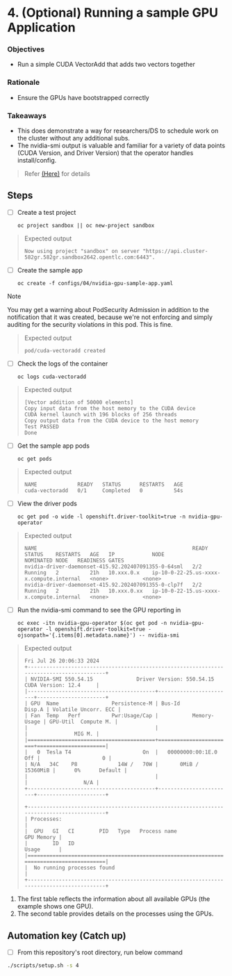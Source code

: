 # 4. (Optional) Running a sample GPU Application

### Objectives

- Run a simple CUDA VectorAdd that adds two vectors together

### Rationale

- Ensure the GPUs have bootstrapped correctly

### Takeaways

- This does demonstrate a way for researchers/DS to schedule work on the cluster without any additional subs.
- The nvidia-smi output is valuable and familiar for a variety of data points (CUDA Version, and Driver Version) that the operator handles install/config.

> Refer [(Here)](https://docs.nvidia.com/datacenter/cloud-native/openshift/latest/install-gpu-ocp.html#running-a-sample-gpu-application) for details

## Steps

- [ ] Create a test project

      oc project sandbox || oc new-project sandbox

> Expected output
>
> `Now using project "sandbox" on server "https://api.cluster-582gr.582gr.sandbox2642.opentlc.com:6443".`

- [ ] Create the sample app

      oc create -f configs/04/nvidia-gpu-sample-app.yaml

> [!NOTE]
> You may get a warning about PodSecurity Admission in addition to the notification that it was created, because we're not enforcing and simply auditing for the security violations in this pod. This is fine.

> Expected output
>
> `pod/cuda-vectoradd created`

- [ ] Check the logs of the container

      oc logs cuda-vectoradd

> Expected output
>
> `[Vector addition of 50000 elements]`\
> `Copy input data from the host memory to the CUDA device`\
> `CUDA kernel launch with 196 blocks of 256 threads`\
> `Copy output data from the CUDA device to the host memory`\
> `Test PASSED`\
> `Done`

- [ ] Get the sample app pods

      oc get pods

> Expected output
>
> `NAME             READY   STATUS      RESTARTS   AGE`\
> `cuda-vectoradd   0/1     Completed   0          54s`

- [ ] View the driver pods

      oc get pod -o wide -l openshift.driver-toolkit=true -n nvidia-gpu-operator

> Expected output
>
> `NAME                                                  READY   STATUS    RESTARTS   AGE   IP            NODE                                       NOMINATED NODE   READINESS GATES`\
> `nvidia-driver-daemonset-415.92.202407091355-0-64sml   2/2     Running   2          21h   10.xxx.0.x    ip-10-0-22-25.us-xxxx-x.compute.internal   <none>           <none>`\
> `nvidia-driver-daemonset-415.92.202407091355-0-clp7f   2/2     Running   2          21h   10.xxx.0.xx   ip-10-0-22-15.us-xxxx-x.compute.internal   <none>           <none>`

- [ ] Run the nvidia-smi command to see the GPU reporting in

      oc exec -itn nvidia-gpu-operator $(oc get pod -n nvidia-gpu-operator -l openshift.driver-toolkit=true -ojsonpath='{.items[0].metadata.name}') -- nvidia-smi

> Expected output
>
> `Fri Jul 26 20:06:33 2024`\
> `+-----------------------------------------------------------------------------------------+`\
> `| NVIDIA-SMI 550.54.15              Driver Version: 550.54.15      CUDA Version: 12.4     |`\
> `|-----------------------------------------+------------------------+----------------------+`\
> `| GPU  Name                 Persistence-M | Bus-Id          Disp.A | Volatile Uncorr. ECC |`\
> `| Fan  Temp   Perf          Pwr:Usage/Cap |           Memory-Usage | GPU-Util  Compute M. |`\
> `|                                         |                        |               MIG M. |`\
> `|=========================================+========================+======================|`\
> `|   0  Tesla T4                       On  |   00000000:00:1E.0 Off |                    0 |`\
> `| N/A   34C    P8             14W /   70W |       0MiB /  15360MiB |      0%      Default |`\
> `|                                         |                        |                  N/A |`\
> `+-----------------------------------------+------------------------+----------------------+`
>
> `+-----------------------------------------------------------------------------------------+`\
> `| Processes:                                                                              |`\
> `|  GPU   GI   CI        PID   Type   Process name                              GPU Memory |`\
> `|        ID   ID                                                               Usage      |`\
> `|=========================================================================================|`\
> `|  No running processes found                                                             |`\
> `+-----------------------------------------------------------------------------------------+`

1. The first table reflects the information about all available GPUs (the example shows one GPU).
1. The second table provides details on the processes using the GPUs.

## Automation key (Catch up)

- [ ] From this repository's root directory, run below command

```sh
./scripts/setup.sh -s 4
```
